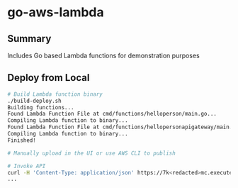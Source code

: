 # go-aws-lambda

## Summary

Includes Go based Lambda functions for demonstration purposes

## Deploy from Local

```bash
# Build Lambda function binary
./build-deploy.sh
Building functions...
Found Lambda Function File at cmd/functions/helloperson/main.go...
Compiling Lambda function to binary...
Found Lambda Function File at cmd/functions/hellopersonapigateway/main.go...
Compiling Lambda function to binary...
Finished!

# Manually upload in the UI or use AWS CLI to publish

# Invoke API
curl -H 'Content-Type: application/json' https://7k<redacted>mc.execute-api.eu-central-1.amazonaws.com/lambda-go-hello -d '{"first_name": "Gareth", "last_name": "B"}'
...
```